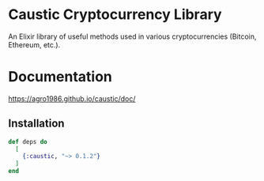 # Caustic Cryptocurrency Library

An Elixir library of useful methods used in various cryptocurrencies
(Bitcoin, Ethereum, etc.).

# Documentation

https://agro1986.github.io/caustic/doc/

## Installation

```elixir
def deps do
  [
    {:caustic, "~> 0.1.2"}
  ]
end
```
